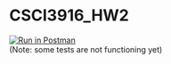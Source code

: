 # CSCI3916_HW2  
[![Run in Postman](https://run.pstmn.io/button.svg)](https://app.getpostman.com/run-collection/56b61b69fcca4001293c)  
(Note: some tests are not functioning yet)
